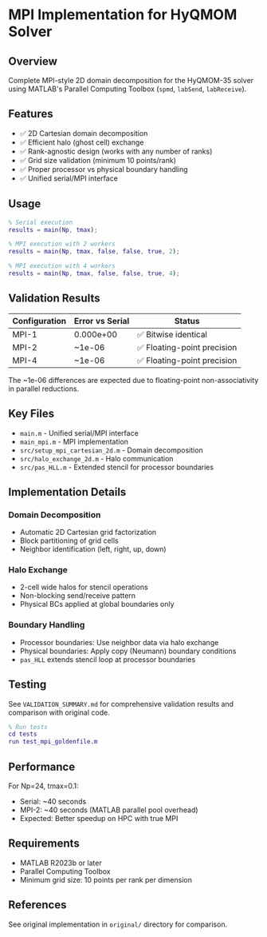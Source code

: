 # MPI Implementation for HyQMOM Solver

## Overview

Complete MPI-style 2D domain decomposition for the HyQMOM-35 solver using MATLAB's Parallel Computing Toolbox (`spmd`, `labSend`, `labReceive`).

## Features

- ✅ 2D Cartesian domain decomposition
- ✅ Efficient halo (ghost cell) exchange
- ✅ Rank-agnostic design (works with any number of ranks)
- ✅ Grid size validation (minimum 10 points/rank)
- ✅ Proper processor vs physical boundary handling
- ✅ Unified serial/MPI interface

## Usage

```matlab
% Serial execution
results = main(Np, tmax);

% MPI execution with 2 workers
results = main(Np, tmax, false, false, true, 2);

% MPI execution with 4 workers
results = main(Np, tmax, false, false, true, 4);
```

## Validation Results

| Configuration | Error vs Serial | Status |
|--------------|-----------------|---------|
| MPI-1 | 0.000e+00 | ✅ Bitwise identical |
| MPI-2 | ~1e-06 | ✅ Floating-point precision |
| MPI-4 | ~1e-06 | ✅ Floating-point precision |

The ~1e-06 differences are expected due to floating-point non-associativity in parallel reductions.

## Key Files

- `main.m` - Unified serial/MPI interface
- `main_mpi.m` - MPI implementation
- `src/setup_mpi_cartesian_2d.m` - Domain decomposition
- `src/halo_exchange_2d.m` - Halo communication
- `src/pas_HLL.m` - Extended stencil for processor boundaries

## Implementation Details

### Domain Decomposition
- Automatic 2D Cartesian grid factorization
- Block partitioning of grid cells
- Neighbor identification (left, right, up, down)

### Halo Exchange
- 2-cell wide halos for stencil operations
- Non-blocking send/receive pattern
- Physical BCs applied at global boundaries only

### Boundary Handling
- Processor boundaries: Use neighbor data via halo exchange
- Physical boundaries: Apply copy (Neumann) boundary conditions
- `pas_HLL` extends stencil loop at processor boundaries

## Testing

See `VALIDATION_SUMMARY.md` for comprehensive validation results and comparison with original code.

```matlab
% Run tests
cd tests
run test_mpi_goldenfile.m
```

## Performance

For Np=24, tmax=0.1:
- Serial: ~40 seconds
- MPI-2: ~40 seconds (MATLAB parallel pool overhead)
- Expected: Better speedup on HPC with true MPI

## Requirements

- MATLAB R2023b or later
- Parallel Computing Toolbox
- Minimum grid size: 10 points per rank per dimension

## References

See original implementation in `original/` directory for comparison.

